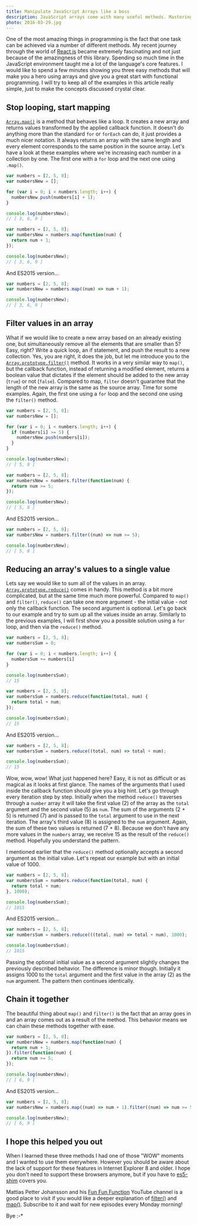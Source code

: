 ```yaml
---
title: Manipulate JavaScript Arrays like a boss
description: JavaScript arrays come with many useful methods. Mastering them can make you a much more efficient programmer. Let's have a look at a few of them.
photo: 2016-03-29.jpg
---
```


One of the most amazing things in programming is the fact that one task can be achieved via a number of different methods. My recent journey through the world of [React.js](https://facebook.github.io/react/) became extremely fascinating and not just because of the amazingness of this library. Spending so much time in the JavaScript environment taught me a lot of the language's core features. I would like to spend a few minutes showing you three easy methods that will make you a hero using arrays and give you a great start with functional programming. I will try to keep all of the examples in this article really simple, just to make the concepts discussed crystal clear.

## Stop looping, start mapping

[`Array.map()`](https://developer.mozilla.org/en-US/docs/Web/JavaScript/Reference/Global_Objects/Array/map) is a method that behaves like a loop. It creates a new array and returns values transformed by the applied callback function. It doesn't do anything more than the standard `for` or `forEach` can do, it just provides a much nicer notation. It always returns an array with the same length and every element corresponds to the same position in the source array. Let's have a look at these examples where we're increasing each number in a collection by one. The first one with a `for` loop and the next one using `.map()`.

```js
var numbers = [2, 5, 8];
var numbersNew = [];

for (var i = 0; i < numbers.length; i++) {
  numbersNew.push(numbers[i] + 1);
}

console.log(numbersNew);
// [ 3, 6, 9 ]
```

```js
var numbers = [2, 5, 8];
var numbersNew = numbers.map(function(num) {
  return num + 1;
});

console.log(numbersNew);
// [ 3, 6, 9 ]
```

And ES2015 version...

```js
var numbers = [2, 5, 8];
var numbersNew = numbers.map((num) => num + 1);

console.log(numbersNew);
// [ 3, 6, 9 ]
```

## Filter values in an array

What if we would like to create a new array based on an already existing one, but simultaneously remove all the elements that are smaller than 5? Easy, right? Write a quick loop, an if statement, and push the result to a new collection. Yes, you are right, it does the job, but let me introduce you to the [`Array.prototype.filter()`](https://developer.mozilla.org/en-US/docs/Web/JavaScript/Reference/Global_Objects/Array/filter) method. It works in a very similar way to `map()`, but the callback function, instead of returning a modified element, returns a boolean value that dictates if the element should be added to the new array (`true`) or not (`false`). Compared to map, `filter` doesn't guarantee that the length of the new array is the same as the source array. Time for some examples. Again, the first one using a `for` loop and the second one using the `filter()` method.

```js
var numbers = [2, 5, 8];
var numbersNew = [];

for (var i = 0; i < numbers.length; i++) {
  if (numbers[i] >= 5) {
    numbersNew.push(numbers[i]);
  }
}

console.log(numbersNew);
// [ 5, 8 ]
```

```js
var numbers = [2, 5, 8];
var numbersNew = numbers.filter(function(num) {
  return num >= 5;
});

console.log(numbersNew);
// [ 5, 8 ]
```

And ES2015 version...

```js
var numbers = [2, 5, 8];
var numbersNew = numbers.filter((num) => num >= 5);

console.log(numbersNew);
// [ 5, 8 ]
```

## Reducing an array's values to a single value

Lets say we would like to sum all of the values in an array. [`Array.prototype.reduce()`](https://developer.mozilla.org/en-US/docs/Web/JavaScript/Reference/Global_Objects/Array/reduce) comes in handy. This method is a bit more complicated, but at the same time much more powerful. Compared to `map()` and `filter()`, `reduce()` can take one more argument - the initial value - not only the callback function. The second argument is optional. Let's go back to our example and try to sum up all the values inside an array. Similarly to the previous examples, I will first show you a possible solution using a `for` loop, and then via the `reduce()` method.

```js
var numbers = [2, 5, 8];
var numbersSum = 0;

for (var i = 0; i < numbers.length; i++) {
  numbersSum += numbers[i]
}

console.log(numbersSum);
// 15
```

```js
var numbers = [2, 5, 8];
var numbersSum = numbers.reduce(function(total, num) {
  return total + num;
});

console.log(numbersSum);
// 15
```

And ES2015 version...

```js
var numbers = [2, 5, 8];
var numbersSum = numbers.reduce((total, num) => total + num);

console.log(numbersSum);
// 15
```

Wow, wow, wow! What just happened here? Easy, it is not as difficult or as magical as it looks at first glance. The names of the arguments that I used inside the callback function should give you a big hint. Let's go through every iteration step by step. Initially when the method `reduce()` traverses through a `number` array it will take the first value (2) of the array as the `total` argument and the second value (5) as `num`. The sum of the arguments (2 + 5) is returned (7) and is passed to the `total` argument to use in the next iteration. The array's third value (8) is assigned to the `num` argument. Again, the sum of these two values is returned (7 + 8). Because we don't have any more values in the `numbers` array, we receive 15 as the result of the `reduce()` method. Hopefully you understand the pattern.

I mentioned earlier that the `reduce()` method optionally accepts a second argument as the initial value. Let's repeat our example but with an initial value of 1000.

```js
var numbers = [2, 5, 8];
var numbersSum = numbers.reduce(function(total, num) {
  return total + num;
}, 1000);

console.log(numbersSum);
// 1015
```

And ES2015 version...

```js
var numbers = [2, 5, 8];
var numbersSum = numbers.reduce(((total, num) => total + num), 1000);

console.log(numbersSum);
// 1015
```

Passing the optional initial value as a second argument slightly changes the previously described behavior. The difference is minor though. Initially it assigns 1000 to the `total` argument and the first value in the array (2) as the `num` argument. The pattern then continues identically.

## Chain it together

The beautiful thing about `map()` and `filter()` is the fact that an array goes in and an array comes out as a result of the method. This behavior means we can chain these methods together with ease.

```js
var numbers = [2, 5, 8];
var numbersNew = numbers.map(function(num) {
  return num + 1;
}).filter(function(num) {
  return num >= 5;
});

console.log(numbersNew);
// [ 6, 9 ]
```

And ES2015 version...

```js
var numbers = [2, 5, 8];
var numbersNew = numbers.map((num) => num + 1).filter((num) => num >= 5);

console.log(numbersNew);
// [ 6, 9 ]
```

## I hope this helped you out

When I learned these three methods I had one of those "WOW" moments and I wanted to use them everywhere. However you should be aware about the lack of support for these features in Internet Explorer 8 and older. I hope you don't need to support these browsers anymore, but if you have to [es5-shim](https://github.com/kriskowal/es5-shim/) covers you.

Mattias Petter Johansson and his [Fun Fun Function](https://www.youtube.com/channel/UCO1cgjhGzsSYb1rsB4bFe4Q/feed) YouTube channel is a good place to visit if you would like a deeper explanation of [filter()](https://youtu.be/BMUiFMZr7vk) and [map()](https://youtu.be/bCqtb-Z5YGQ). Subscribe to it and wait for new episodes every Monday morning!

Bye :-*
